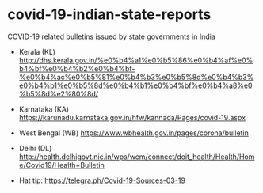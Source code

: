 # covid-19-indian-state-reports
COVID-19 related bulletins issued by state governments in India

- Kerala (KL)
http://dhs.kerala.gov.in/%e0%b4%a1%e0%b5%86%e0%b4%af%e0%b4%bf%e0%b4%b2%e0%b4%bf-%e0%b4%ac%e0%b5%81%e0%b4%b3%e0%b5%8d%e0%b4%b3%e0%b4%b1%e0%b5%8d%e0%b4%b1%e0%b4%bf%e0%b4%a8%e0%b5%8d%e2%80%8d/

- Karnataka (KA)
https://karunadu.karnataka.gov.in/hfw/kannada/Pages/covid-19.aspx

- West Bengal (WB)
https://www.wbhealth.gov.in/pages/corona/bulletin

- Delhi (DL)
http://health.delhigovt.nic.in/wps/wcm/connect/doit_health/Health/Home/Covid19/Health+Bulletin

- Hat tip: https://telegra.ph/Covid-19-Sources-03-19
